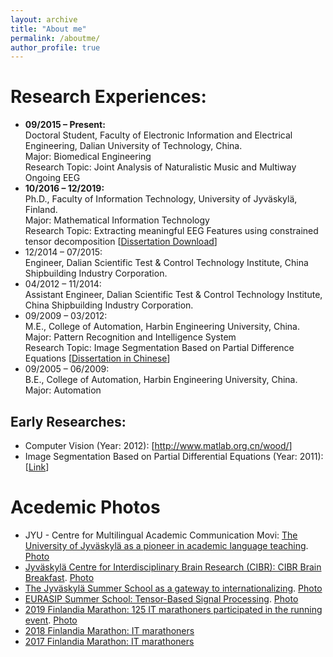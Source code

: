 ```yaml
---
layout: archive
title: "About me"
permalink: /aboutme/
author_profile: true
---
```


Research Experiences:
======
- **09/2015 – Present:**<br>
Doctoral Student, Faculty of Electronic Information and Electrical Engineering, Dalian University of Technology, China.<br>
Major: Biomedical Engineering<br>
Research Topic: Joint Analysis of Naturalistic Music and Multiway Ongoing EEG<br>
- **10/2016 – 12/2019:**<br>
Ph.D., Faculty of Information Technology, University of Jyväskylä, Finland.<br>
Major: Mathematical Information Technology<br>
Research Topic: Extracting meaningful EEG Features using constrained tensor decomposition [<a href="http://urn.fi/URN:ISBN:978-951-39-7968-3" target="_blank">Dissertation Download</a>]<br>
- 12/2014 – 07/2015:<br>
Engineer, Dalian Scientific Test & Control Technology Institute, China Shipbuilding Industry Corporation.<br>
- 04/2012 – 11/2014:<br>
Assistant Engineer, Dalian Scientific Test & Control Technology Institute, China Shipbuilding Industry Corporation.<br>
- 09/2009 – 03/2012:<br>
M.E., College of Automation, Harbin Engineering University, China.<br>
Major: Pattern Recognition and Intelligence System<br>
Research Topic: Image Segmentation Based on Partial Difference Equations [<a href="http://kns.cnki.net/KCMS/detail/detail.aspx?dbname=CMFD201301&filename=1012518274.nh" target="_blank">Dissertation in Chinese</a>]<br>
- 09/2005 – 06/2009:<br>
B.E., College of Automation, Harbin Engineering University, China.<br>
Major: Automation

Early Researches:
------
- Computer Vision (Year: 2012): [<a href="http://www.matlab.org.cn/wood/" target="_blank">http://www.matlab.org.cn/wood/</a>]
- Image Segmentation Based on Partial Differential Equations (Year: 2011): [<a href="http://kns.cnki.net/KCMS/detail/detail.aspx?dbname=CMFD201301&filename=1012518274.nh" target="_blank">Link</a>]

Acedemic Photos
======
- JYU - Centre for Multilingual Academic Communication Movi: <a href="https://www.jyu.fi/fi/ajankohtaista/arkisto/2019/05/jyvaskylan-yliopisto-edellakavijana-akateemisessa-kielten-opetuksessa" target="_blank">The University of Jyväskylä as a pioneer in academic language teaching</a>. <a href="https://www.jyu.fi/fi/ajankohtaista/arkisto/2019/05/jyvaskylan-yliopisto-edellakavijana-akateemisessa-kielten-opetuksessa/@@images/12fd95f0-2310-7e4f-95c4-767e73948ffb.jpeg" target="_blank">Photo</a>
- <a href="https://cibr.jyu.fi/en/cibr-collegium" target="_blank">Jyväskylä Centre for Interdisciplinary Brain Research (CIBR): CIBR Brain Breakfast</a>. <a href="https://cibr.jyu.fi/en/cibr-collegium/cibr-collegium-and-advisory-board/@@images/25044fc9-9c83-0069-82c9-36bee86b5b6a.jpeg" target="_blank">Photo</a>
- <a href="https://www.jyu.fi/en/current/archive/2021/03/the-jyvaskyla-summer-school-as-a-gateway-to-internationalizing" target="_blank">The Jyväskylä Summer School as a gateway to internationalizing</a>. <a href="https://www.jyu.fi/en/current/archive/2021/03/the-jyvaskyla-summer-school-as-a-gateway-to-internationalizing/@@images/00841dfd-98cb-e1b2-0b6b-853f5f73cc19.jpeg" target="_blank">Photo</a>
- <a href="https://homes.esat.kuleuven.be/~sistawww/biomed/biotensorssummerschool18/material-pictures.php" target="_blank">EURASIP Summer School: Tensor-Based Signal Processing</a>. <a href="https://homes.esat.kuleuven.be/~sistawww/biomed/biotensorssummerschool18/images/SummerSchool2018_Leuven.jpg" target="_blank">Photo</a>
- <a href="https://www.ksml.fi/teemat/2374292" target="_blank">2019 Finlandia Marathon: 125 IT marathoners participated in the running event</a>. <a href="https://i.media.fi/incoming/g7jlc1-5632366.jpg/alternates/FREE_1440/5632366.jpg" target="_blank">Photo</a>
- <a href="https://scontent-hkt1-2.xx.fbcdn.net/v/t1.6435-9/42208430_10156761879843872_3020950794800201728_n.jpg?_nc_cat=111&ccb=1-3&_nc_sid=2c4854&_nc_ohc=scoIHp7rWnQAX8NwoJj&_nc_ht=scontent-hkt1-2.xx&oh=8a210dbf7bfb475439a8d53b64cdef02&oe=6096C9BC" target="_blank">2018 Finlandia Marathon: IT marathoners</a>
- <a href="https://scontent-hkt1-2.xx.fbcdn.net/v/t31.18172-8/21686742_10155778590828872_6127841345734637126_o.jpg?_nc_cat=104&ccb=1-3&_nc_sid=730e14&_nc_ohc=0CBnS2xeF9IAX_yOJiw&_nc_ht=scontent-hkt1-2.xx&oh=89ce196e6f299ffe9c88bd1cba51c700&oe=609594DE" target="_blank">2017 Finlandia Marathon: IT marathoners</a>
